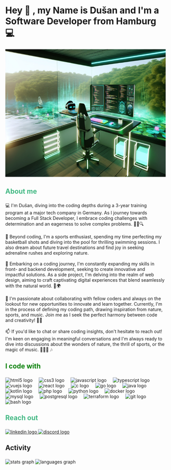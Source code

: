 <h1 align="left">Hey 👋 , my Name is Dušan and I'm a Software Developer from Hamburg 💻</h1>

###

<div align="center">
  <img height="400" src="https://github.com/giovannini96/giovannini96/blob/main/src/futureRoom.jpeg?raw=true"  />
</div>

###

<h2 align="left" style="color: #42b883;">About me</h2>

###

<p align="left">💻 I'm Dušan, diving into the coding depths during a 3-year training program at a major tech company in Germany. As I journey towards becoming a Full Stack Developer, I embrace coding challenges with determination and an eagerness to solve complex problems. 🚀💡🔍<br><br>🏀 Beyond coding, I'm a sports enthusiast, spending my time perfecting my basketball shots and diving into the pool for thrilling swimming sessions. I also dream about future travel destinations and find joy in seeking adrenaline rushes and exploring nature.<br><br>🌱 Embarking on a coding journey, I'm constantly expanding my skills in front- and backend development, seeking to create innovative and impactful solutions. As a side project, I'm delving into the realm of web design, aiming to craft captivating digital experiences that blend seamlessly with the natural world. 🌿🌍<br><br>💞️ I'm passionate about collaborating with fellow coders and always on the lookout for new opportunities to innovate and learn together. Currently, I'm in the process of defining my coding path, drawing inspiration from nature, sports, and music. Join me as I seek the perfect harmony between code and creativity! 🌟🎵<br><br>📫 If you'd like to chat or share coding insights, don't hesitate to reach out! I'm keen on engaging in meaningful conversations and I'm always ready to dive into discussions about the wonders of nature, the thrill of sports, or the magic of music. 🌳🏊‍♂️ 🎶</p>

###

<h2 align="left" style="color: green;">I code with</h2>

###

<div align="left">
  <img src="https://cdn.jsdelivr.net/gh/devicons/devicon/icons/html5/html5-original.svg" height="40" alt="html5 logo"  />
  <img width="12" />
  <img src="https://cdn.jsdelivr.net/gh/devicons/devicon/icons/css3/css3-original.svg" height="40" alt="css3 logo"  />
  <img width="12" />
  <img src="https://cdn.jsdelivr.net/gh/devicons/devicon/icons/javascript/javascript-original.svg" height="40" alt="javascript logo"  />
  <img width="12" />
  <img src="https://cdn.jsdelivr.net/gh/devicons/devicon/icons/typescript/typescript-original.svg" height="40" alt="typescript logo"  />
  <img width="12" />
  <img src="https://cdn.jsdelivr.net/gh/devicons/devicon/icons/vuejs/vuejs-original.svg" height="40" alt="vuejs logo"  />
  <img width="12" />
  <img src="https://cdn.jsdelivr.net/gh/devicons/devicon/icons/react/react-original.svg" height="40" alt="react logo"  />
  <img width="12" />
  <img src="https://cdn.jsdelivr.net/gh/devicons/devicon/icons/c/c-original.svg" height="40" alt="c logo"  />
  <img width="12" />
  <img src="https://cdn.jsdelivr.net/gh/devicons/devicon/icons/go/go-original.svg" height="40" alt="go logo"  />
  <img width="12" />
  <img src="https://cdn.jsdelivr.net/gh/devicons/devicon/icons/java/java-original.svg" height="40" alt="java logo"  />
  <img width="12" />
  <img src="https://cdn.jsdelivr.net/gh/devicons/devicon/icons/kotlin/kotlin-original.svg" height="40" alt="kotlin logo"  />
  <img width="12" />
  <img src="https://cdn.jsdelivr.net/gh/devicons/devicon/icons/php/php-original.svg" height="40" alt="php logo"  />
  <img width="12" />
  <img src="https://cdn.jsdelivr.net/gh/devicons/devicon/icons/python/python-original.svg" height="40" alt="python logo"  />
  <img width="12" />
  <img src="https://cdn.jsdelivr.net/gh/devicons/devicon/icons/docker/docker-original.svg" height="40" alt="docker logo"  />
  <img width="12" />
  <img src="https://cdn.jsdelivr.net/gh/devicons/devicon/icons/mysql/mysql-original.svg" height="40" alt="mysql logo"  />
  <img width="12" />
  <img src="https://cdn.jsdelivr.net/gh/devicons/devicon/icons/postgresql/postgresql-original.svg" height="40" alt="postgresql logo"  />
  <img width="12" />
  <img src="https://cdn.jsdelivr.net/gh/devicons/devicon/icons/terraform/terraform-original.svg" height="40" alt="terraform logo"  />
  <img width="12" />
  <img src="https://cdn.jsdelivr.net/gh/devicons/devicon/icons/git/git-original.svg" height="40" alt="git logo"  />
  <img width="12" />
  <img src="https://cdn.jsdelivr.net/gh/devicons/devicon/icons/bash/bash-original.svg" height="40" alt="bash logo"  />
</div>

###

<h2 align="left" style="color: #42b883;">Reach out</h2>

###

<div align="left">
  <a href="https://www.linkedin.com/in/dusan-ivancic-42344117a?utm_source=share&utm_campaign=share_via&utm_content=profile&utm_medium=ios_app" target="_blank">
    <img src="https://img.shields.io/static/v1?message=LinkedIn&logo=linkedin&label=&color=0077B5&logoColor=white&labelColor=&style=for-the-badge" height="40" alt="linkedin logo"  />
  </a>
  <a href="discordapp.com/users/559488062065868849" target="_blank">
    <img src="https://img.shields.io/static/v1?message=Discord&logo=discord&label=&color=7289DA&logoColor=white&labelColor=&style=for-the-badge" height="40" alt="discord logo"  />
  </a>
</div>

###

<h2 align="left">Activity</h2>

###

<div align="left">
  <img src="https://github-readme-stats.vercel.app/api?username=giovannini96&hide_title=true&hide_rank=false&show_icons=true&include_all_commits=true&count_private=true&disable_animations=false&theme=vue-dark&locale=en&hide_border=true&order=1" height="150" alt="stats graph"  />
  <img src="https://github-readme-stats.vercel.app/api/top-langs?username=giovannini96&locale=en&hide_title=false&layout=compact&card_width=320&langs_count=10&theme=vue-dark&hide_border=true&order=2" height="150" alt="languages graph"  />
</div>

###
